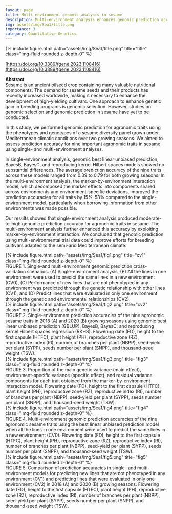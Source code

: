```yaml
---
layout: page
title: Multi-environment genomic analysis in sesame
description: Multi-environment analysis enhances genomic prediction accuracy of agronomic traits in sesame
img: assets/img/Sea1/title.png
importance: 3
category: Quantitative Genetics
---
```


<div class="row">
    <div class="col-sm mt-3 mt-md-0">
        {% include figure.html path="assets/img/Sea1/title.png" title="title" class="img-fluid rounded z-depth-0" %}
    </div>
</div>

[https://doi.org/10.3389/fgene.2023.1108416](https://doi.org/10.3389/fgene.2023.1108416)  

<strong>Abstract</strong>  
Sesame is an ancient oilseed crop containing many valuable nutritional components. The demand for sesame seeds and their products has recently increased worldwide, making it necessary to enhance the development of high-yielding cultivars. One approach to enhance genetic gain in breeding programs is genomic selection. However, studies on genomic selection and genomic prediction in sesame have yet to be conducted.

In this study, we performed genomic prediction for agronomic traits using the phenotypes and genotypes of a sesame diversity panel grown under Mediterranean climatic conditions over two growing seasons. We aimed to assess prediction accuracy for nine important agronomic traits in sesame using single- and multi-environment analyses.

In single-environment analysis, genomic best linear unbiased prediction, BayesB, BayesC, and reproducing kernel Hilbert spaces models showed no substantial differences. The average prediction accuracy of the nine traits across these models ranged from 0.39 to 0.79 for both growing seasons. In the multi-environment analysis, the marker-by-environment interaction model, which decomposed the marker effects into components shared across environments and environment-specific deviations, improved the prediction accuracies for all traits by 15%–58% compared to the single-environment model, particularly when borrowing information from other environments was made possible.

Our results showed that single-environment analysis produced moderate-to-high genomic prediction accuracy for agronomic traits in sesame. The multi-environment analysis further enhanced this accuracy by exploiting marker-by-environment interaction. We concluded that genomic prediction using multi-environmental trial data could improve efforts for breeding cultivars adapted to the semi-arid Mediterranean climate.


<div class="row">
    <div class="col-sm mt-3 mt-md-0">
        {% include figure.html path="assets/img/Sea1/fig1.png" title="cv1" class="img-fluid rounded z-depth-0" %}
    </div>

</div>
<div class="caption">
FIGURE 1. Single-and multi-environment genomic prediction cross-validation scenarios. (A) Single-environment analysis, (B) All the lines in one environment were used to predict the same lines in a new environment (CV0), (C) Performance of new lines that are not phenotyped in any environment was predicted through the genetic relationship with other lines (CV1), and (D) Predict lines that were evaluated in only one environment through the genetic and environmental relationships (CV2).
</div>

<div class="row">
    <div class="col-sm mt-3 mt-md-3">
        {% include figure.html path="assets/img/Sea1/fig2.png" title="cv2" class="img-fluid rounded z-depth-0" %}
    </div>

</div>
<div class="caption">
FIGURE 2. Single-environment prediction accuracies of the nine agronomic sesame traits in 2018 (A) and 2020 (B) growing seasons using genomic best linear unbiased prediction (GBLUP), BayesB, BayesC, and reproducing kernel Hilbert spaces regression (RKHS). Flowering date (FD), height to the first capsule (HTFC), plant height (PH), reproductive zone (RZ), reproductive index (RI), number of branches per plant (NBPP), seed-yield per plant (SYPP), seeds number per plant (SNPP), and thousand-seed weight (TSW).
</div>

<div class="row">
    <div class="col-sm mt-3 mt-md-0 d-flex align-items-center">
        {% include figure.html path="assets/img/Sea1/fig3.png" title="fig3" class="img-fluid rounded z-depth-0" %}
    </div>
</div>
<div class="caption">
FIGURE 3. Proportion of the main genetic variance (main effect), environment-specific variance (specific effect), and residual variance components for each trait obtained from the marker-by-environment interaction model. Flowering date (FD), height to the first capsule (HTFC), plant height (PH), reproductive zone (RZ), reproductive index (RI), number of branches per plant (NBPP), seed-yield per plant (SYPP), seeds number per plant (SNPP), and thousand-seed weight (TSW).
</div>



<div class="row">
    <div class="col-sm mt-3 mt-md-0">
        {% include figure.html path="assets/img/Sea1/fig4.png" title="fig4" class="img-fluid rounded z-depth-0" %}
    </div>
</div>
<div class="caption">
FIGURE 4. Multi-environment genomic prediction accuracies of the nine agronomic sesame traits using the best linear unbiased prediction model when all the lines in one environment were used to predict the same lines in a new environment (CV0). Flowering date (FD), height to the first capsule (HTFC), plant height (PH), reproductive zone (RZ), reproductive index (RI), number of branches per plant (NBPP), seed-yield per plant (SYPP), seeds number per plant (SNPP), and thousand-seed weight (TSW).
</div>

<div class="row">
    <div class="col-sm mt-3 mt-md-0">
        {% include figure.html path="assets/img/Sea1/fig5.png" title="fig5" class="img-fluid rounded z-depth-0" %}
    </div>
</div>
<div class="caption">
FIGURE 5. Comparison of prediction accuracies in single- and multi-environment models for predicting new lines that are not phenotyped in any environment (CV1) and predicting lines that were evaluated in only one environment (CV2) in 2018 (A) and 2020 (B) growing seasons. Flowering date (FD), height to the first capsule (HTFC), plant height (PH), reproductive zone (RZ), reproductive index (RI), number of branches per plant (NBPP), seed-yield per plant (SYPP), seeds number per plant (SNPP), and thousand-seed weight (TSW).
</div>

